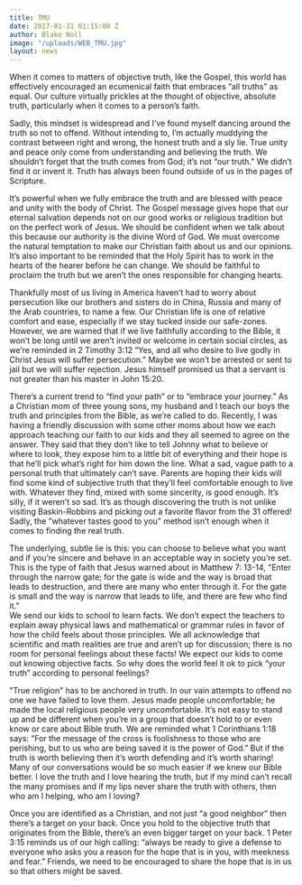 ```yaml
---
title: TMU
date: 2017-01-31 01:15:00 Z
author: Blake Noll
image: "/uploads/WEB_TMU.jpg"
layout: news
---
```


When it comes to matters of objective truth, like the Gospel, this world has effectively encouraged an ecumenical faith that embraces “all truths” as equal.  Our culture virtually prickles at the thought of objective, absolute truth, particularly when it comes to a person’s faith.   

Sadly, this mindset is widespread and I’ve found myself dancing around the truth so not to offend.  Without intending to, I’m actually muddying the contrast between right and wrong, the honest truth and a sly lie.  True unity and peace only come from understanding and believing the truth.  We shouldn’t forget that the truth comes from God; it’s not “our truth.” We didn’t find it or invent it.  Truth has always been found outside of us in the pages of Scripture.       

It’s powerful when we fully embrace the truth and are blessed with peace and unity with the body of Christ.  The Gospel message gives hope that our eternal salvation depends not on our good works or religious tradition but on the perfect work of Jesus.  We should be confident when we talk about this because our authority is the divine Word of God.  We must overcome the natural temptation to make our Christian faith about us and our opinions.  It’s also important to be reminded that the Holy Spirit has to work in the hearts of the hearer before he can change.  We should be faithful to proclaim the truth but we aren’t the ones responsible for changing hearts.

Thankfully most of us living in America haven’t had to worry about persecution like our brothers and sisters do in China, Russia and many of the Arab countries, to name a few.  Our Christian life is one of relative comfort and ease, especially if we stay tucked inside our safe-zones.  However, we are warned that if we live faithfully according to the Bible, it won’t be long until we aren’t invited or welcome in certain social circles, as we’re reminded in 2 Timothy 3:12 “Yes, and all who desire to live godly in Christ Jesus will suffer persecution.”  Maybe we won’t be arrested or sent to jail but we will suffer rejection.  Jesus himself promised us that a servant is not greater than his master in John 15:20.

There’s a current trend to “find your path” or to “embrace your journey.”  As a Christian mom of three young sons, my husband and I teach our boys the truth and principles from the Bible, as we’re called to do.  Recently, I was having a friendly discussion with some other moms about how we each approach teaching our faith to our kids and they all seemed to agree on the answer.  They said that they don’t like to tell Johnny what to believe or where to look, they expose him to a little bit of everything and their hope is that he’ll pick what’s right for him down the line.  What a sad, vague path to a personal truth that ultimately can’t save.  Parents are hoping their kids will find some kind of subjective truth that they’ll feel comfortable enough to live with.  Whatever they find, mixed with some sincerity, is good enough.  It’s silly, if it weren’t so sad.  It’s as though discovering the truth is not unlike visiting Baskin-Robbins and picking out a favorite flavor from the 31 offered!  Sadly, the “whatever tastes good to you” method isn’t enough when it comes to finding the real truth.  

The underlying, subtle lie is this: you can choose to believe what you want and if you’re sincere and behave in an acceptable way in society you’re set.  This is the type of faith that Jesus warned about in Matthew 7: 13-14, "Enter through the narrow gate; for the gate is wide and the way is broad that leads to destruction, and there are many who enter through it.  For the gate is small and the way is narrow that leads to life, and there are few who find it.”      
We send our kids to school to learn facts.  We don’t expect the teachers to explain away physical laws and mathematical or grammar rules in favor of how the child feels about those principles.  We all acknowledge that scientific and math realities are true and aren’t up for discussion; there is no room for personal feelings about these facts!  We expect our kids to come out knowing objective facts.  So why does the world feel it ok to pick “your truth” according to personal feelings?  


"True religion" has to be anchored in truth.  In our vain attempts to offend no one we have failed to love them.  Jesus made people uncomfortable; he made the local religious people very uncomfortable.  It’s not easy to stand up and be different when you’re in a group that doesn’t hold to or even know or care about Bible truth.  We are reminded what 1 Corinthians 1:18 says: “For the message of the cross is foolishness to those who are perishing, but to us who are being saved it is the power of God.”  But if the truth is worth believing then it’s worth defending and it’s worth sharing!  Many of our conversations would be so much easier if we knew our Bible better.  I love the truth and I love hearing the truth, but if my mind can’t recall the many promises and if my lips never share the truth with others, then who am I helping, who am I loving?       

Once you are identified as a Christian, and not just “a good neighbor” then there’s a target on your back.  Once you hold to the objective truth that originates from the Bible, there’s an even bigger target on your back.  1 Peter 3:15 reminds us of our high calling: “always be ready to give a defense to everyone who asks you a reason for the hope that is in you, with meekness and fear.”  Friends, we need to be encouraged to share the hope that is in us so that others might be saved.
